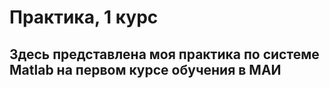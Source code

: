 # Практика, 1 курс
## Здесь представлена моя практика по системе Matlab на первом курсе обучения в МАИ

